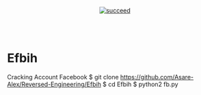 <p align="center">
<a href="#"><img title="succeed" src="https://img.shields.io/badge/deobfuscating-succeed-green?colorB=%23017e40&style=for-the-badge"></a>
</p>

<br/><br/>

# Efbih
Cracking Account Facebook 
$ git clone https://github.com/Asare-Alex/Reversed-Engineering/Efbih
$ cd Efbih
$ python2 fb.py
